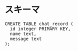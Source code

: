 # スキーマ
<pre>
CREATE TABLE chat_record (
  id integer PRIMARY KEY,
  name text,
  message text
);
</pre>
